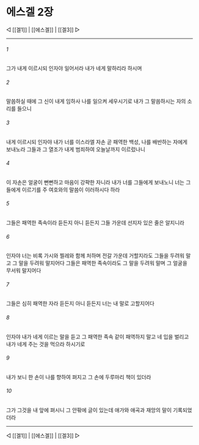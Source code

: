 ﻿# 에스겔 2장

◁ [[겔1]] | [[에스겔]] | [[겔3]] ▷
***

###### 1
그가 내게 이르시되 인자야 일어서라 내가 네게 말하리라 하시며

###### 2
말씀하실 때에 그 신이 내게 임하사 나를 일으켜 세우시기로 내가 그 말씀하시는 자의 소리를 들으니

###### 3
내게 이르시되 인자야 내가 너를 이스라엘 자손 곧 패역한 백성, 나를 배반하는 자에게 보내노라 그들과 그 열조가 내게 범죄하여 오늘날까지 이르렀나니

###### 4
이 자손은 얼굴이 뻔뻔하고 마음이 강퍅한 자니라 내가 너를 그들에게 보내노니 너는 그들에게 이르기를 주 여호와의 말씀이 이러하시다 하라

###### 5
그들은 패역한 족속이라 듣든지 아니 듣든지 그들 가운데 선지자 있은 줄은 알지니라

###### 6
인자야 너는 비록 가시와 찔레와 함께 처하며 전갈 가운데 거할지라도 그들을 두려워 말고 그 말을 두려워 말지어다 그들은 패역한 족속이라도 그 말을 두려워 말며 그 얼굴을 무서워 말지어다

###### 7
그들은 심히 패역한 자라 듣든지 아니 듣든지 너는 내 말로 고할지어다

###### 8
인자야 내가 네게 이르는 말을 듣고 그 패역한 족속 같이 패역하지 말고 네 입을 벌리고 내가 네게 주는 것을 먹으라 하시기로

###### 9
내가 보니 한 손이 나를 향하여 펴지고 그 손에 두루마리 책이 있더라

###### 10
그가 그것을 내 앞에 펴시니 그 안팎에 글이 있는데 애가와 애곡과 재앙의 말이 기록되었더라

***
◁ [[겔1]] | [[에스겔]] | [[겔3]] ▷